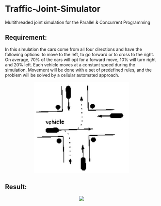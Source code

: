 # Traffic-Joint-Simulator
Multithreaded joint simulation for the Parallel &amp; Concurrent Programming 

## Requirement:

In this simulation the cars come from all four directions and have the following options: to move to the left, to go forward or to cross to the right. On average, 70% of the cars will opt for a forward move, 10% will turn right and 20% left. Each vehicle moves at a constant speed during the simulation. Movement will be done with a set of predefined rules, and the problem will be solved by a cellular automated approach.


<p align="center">
  <img src="https://github.com/Condition17/Traffic-Joint-Simulator/blob/master/joint.JPG">
</p>

## Result:
<p align="center">
  <img src="https://github.com/conache/Traffic-Joint-Simulator/assets/8314201/3291b5be-23ac-4e82-9098-ae882fc94fa1"/>
</p>
